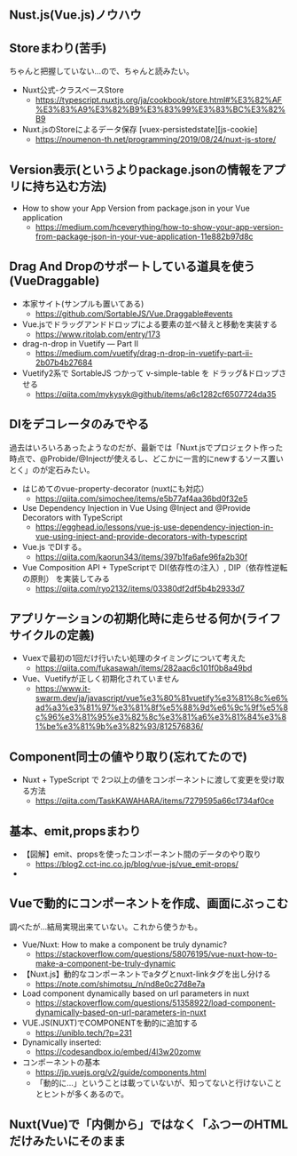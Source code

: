 ## Nust.js(Vue.js)ノウハウ

## Storeまわり(苦手)

ちゃんと把握していない…ので、ちゃんと読みたい。

- Nuxt公式-クラスベースStore
  - https://typescript.nuxtjs.org/ja/cookbook/store.html#%E3%82%AF%E3%83%A9%E3%82%B9%E3%83%99%E3%83%BC%E3%82%B9
- Nuxt.jsのStoreによるデータ保存 [vuex-persistedstate][js-cookie]
  - https://noumenon-th.net/programming/2019/08/24/nuxt-js-store/

## Version表示(というよりpackage.jsonの情報をアプリに持ち込む方法)

- How to show your App Version from package.json in your Vue application
  - https://medium.com/hceverything/how-to-show-your-app-version-from-package-json-in-your-vue-application-11e882b97d8c

## Drag And Dropのサポートしている道具を使う(VueDraggable)

- 本家サイト(サンプルも置いてある)
  - https://github.com/SortableJS/Vue.Draggable#events
- Vue.jsでドラッグアンドドロップによる要素の並べ替えと移動を実装する
  - https://www.ritolab.com/entry/173
- drag-n-drop in Vuetify — Part II
  - https://medium.com/vuetify/drag-n-drop-in-vuetify-part-ii-2b07b4b27684
- Vuetify2系で SortableJS つかって v-simple-table を ドラッグ&ドロップさせる
  - https://qiita.com/mykysyk@github/items/a6c1282cf6507724da35

## DIをデコレータのみでやる

過去はいろいろあったようなのだが、最新では「Nuxt.jsでプロジェクト作った時点で、@Probide/@Injectが使えるし、どこかに一言的にnewするソース置いとく」のが定石みたい。

- はじめてのvue-property-decorator (nuxtにも対応）
  - https://qiita.com/simochee/items/e5b77af4aa36bd0f32e5
- Use Dependency Injection in Vue Using @Inject and @Provide Decorators with TypeScript
  - https://egghead.io/lessons/vue-js-use-dependency-injection-in-vue-using-inject-and-provide-decorators-with-typescript
- Vue.js でDIする。
  - https://qiita.com/kaorun343/items/397b1fa6afe96fa2b30f
- Vue Composition API + TypeScriptで DI(依存性の注入）, DIP（依存性逆転の原則） を実装してみる
  - https://qiita.com/ryo2132/items/03380df2df5b4b2933d7

## アプリケーションの初期化時に走らせる何か(ライフサイクルの定義)

- Vuexで最初の1回だけ行いたい処理のタイミングについて考えた
  - https://qiita.com/fukasawah/items/282aac6c101f0b8a49bd
- Vue、Vuetifyが正しく初期化されていません
  - https://www.it-swarm.dev/ja/javascript/vue%e3%80%81vuetify%e3%81%8c%e6%ad%a3%e3%81%97%e3%81%8f%e5%88%9d%e6%9c%9f%e5%8c%96%e3%81%95%e3%82%8c%e3%81%a6%e3%81%84%e3%81%be%e3%81%9b%e3%82%93/812576836/

## Component同士の値やり取り(忘れてたので)

- Nuxt + TypeScript で 2つ以上の値をコンポーネントに渡して変更を受け取る方法
  - https://qiita.com/TaskKAWAHARA/items/7279595a66c1734af0ce

## 基本、emit,propsまわり

- 【図解】emit、propsを使ったコンポーネント間のデータのやり取り
  - https://blog2.cct-inc.co.jp/blog/vue-js/vue_emit-props/
- 

## Vueで動的にコンポーネントを作成、画面にぶっこむ

調べたが…結局実現出来ていない。これから使うかも。

- Vue/Nuxt: How to make a component be truly dynamic?
  - https://stackoverflow.com/questions/58076195/vue-nuxt-how-to-make-a-component-be-truly-dynamic
- 【Nuxt.js】動的なコンポーネントでaタグとnuxt-linkタグを出し分ける
  - https://note.com/shimotsu_/n/nd8e0c27d8e7a
- Load component dynamically based on url parameters in nuxt
  - https://stackoverflow.com/questions/51358922/load-component-dynamically-based-on-url-parameters-in-nuxt
- VUE.JS(NUXT)でCOMPONENTを動的に追加する
  - https://uniblo.tech/?p=231
- Dynamically inserted:
  - https://codesandbox.io/embed/4l3w20zomw
- コンポーネントの基本
  - https://jp.vuejs.org/v2/guide/components.html
  - 「動的に…」ということは載っていないが、知ってないと行けないこととヒントが多くあるので。

## Nuxt(Vue)で「内側から」ではなく「ふつーのHTMLだけみたいにそのまま<script>タグで読み込む」したいなら

- 外部のJSスクリプトをVueJSコンポーネントに追加する方法
  - https://www.it-swarm.dev/ja/vue.js/%E5%A4%96%E9%83%A8%E3%81%AEjs%E3%82%B9%E3%82%AF%E3%83%AA%E3%83%97%E3%83%88%E3%82%92vuejs%E3%82%B3%E3%83%B3%E3%83%9D%E3%83%BC%E3%83%8D%E3%83%B3%E3%83%88%E3%81%AB%E8%BF%BD%E5%8A%A0%E3%81%99%E3%82%8B%E6%96%B9%E6%B3%95/833359190/

## 処理が長いものが在る場合、プログレスを表示する

下の1つ目の通りしてみたのだけど…まだ解決していない。

「フラグは変わってる」にもかかわらず、「実際にはかわらず一瞬だけ」なのである。


- 【Nuxt.js/Typescript】ローディング画面の実装例(API: loading プロパティ使用）
  - https://tecmemo-y.hatenablog.com/entry/2019/11/10/163136
- Nuxt.js - API: loading プロパティ
  - https://ja.nuxtjs.org/api/configuration-loading/
- Vuetify.jsのプログレスバー
  - https://vuetifyjs.com/ja/components/progress-circular/#%E3%82%B5%E3%82%A4%E3%82%BA-%E5%B9%85%EF%BC%88%E5%A4%AA%E3%81%95%EF%BC%89
  - Nuxt.jsには直接関係ないけれど

## 「先読み可能ページリンク」

- <nuxt-link>コンポーネント
  - https://ja.nuxtjs.org/api/components-nuxt-link/

## デコレータと関係性

- 【nuxt-property-decorator】よく使う親子間デコレータまとめ
  - https://kalappo.net/nuxt-property-decorator-component/

## Vue.jsとNuxt.js

- Vue.js to TypeScriptの書き方一覧
